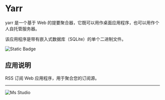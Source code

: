 # Yarr

yarr 是一个基于 Web 的提要聚合器，它既可以用作桌面应用程序，也可以用作个人自托管服务器。

该应用程序是带有嵌入式数据库（SQLite）的单个二进制文件。

![Static Badge](https://img.shields.io/badge/%E6%96%B0%E7%96%86%E8%90%8C%E6%A3%AE%E8%BD%AF%E4%BB%B6%E5%BC%80%E5%8F%91%E5%B7%A5%E4%BD%9C%E5%AE%A4-%E6%8F%90%E4%BE%9B%E6%8A%80%E6%9C%AF%E6%94%AF%E6%8C%81-blue)

## 应用说明

RSS 订阅 Web 应用程序，用于聚合您的订阅源。


---

![Ms Studio](https://file.lifebus.top/imgs/ms_blank_001.png)
